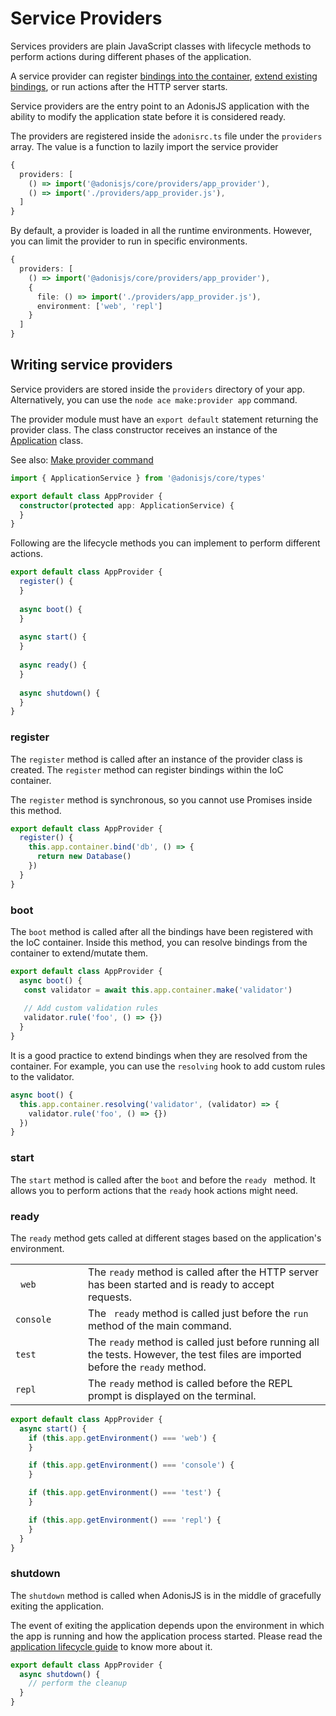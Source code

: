 # Service Providers

Services providers are plain JavaScript classes with lifecycle methods to perform actions during different phases of the application.

A service provider can register [bindings into the container](../../concepts/dependency_injection#container-bindings), [extend existing bindings](../../concepts/dependency_injection#container-events), or run actions after the HTTP server starts.

Service providers are the entry point to an AdonisJS application with the ability to modify the application state before it is considered ready.

The providers are registered inside the `adonisrc.ts` file under the `providers` array. The value is a function to lazily import the service provider

```ts
{
  providers: [
    () => import('@adonisjs/core/providers/app_provider'),
    () => import('./providers/app_provider.js'),
  ]
}
```

By default, a provider is loaded in all the runtime environments. However, you can limit the provider to run in specific environments.

```ts
{
  providers: [
    () => import('@adonisjs/core/providers/app_provider'),
    {
      file: () => import('./providers/app_provider.js'),
      environment: ['web', 'repl']
    }
  ]
}
```

## Writing service providers

Service providers are stored inside the `providers` directory of your app. Alternatively, you can use the `node ace make:provider app` command.

The provider module must have an `export default` statement returning the provider class. The class constructor receives an instance of the [Application](application.md) class.

See also: [Make provider command](../api-references/commands.md#makeprovider)

```ts
import { ApplicationService } from '@adonisjs/core/types'

export default class AppProvider {
  constructor(protected app: ApplicationService) {
  }
}
```

Following are the lifecycle methods you can implement to perform different actions.

```ts
export default class AppProvider {
  register() {
  }
  
  async boot() {
  }
  
  async start() {
  }
  
  async ready() {
  }
  
  async shutdown() {
  }
}
```

### register

The `register` method is called after an instance of the provider class is created. The `register` method can register bindings within the IoC container. 

The `register` method is synchronous, so you cannot use Promises inside this method.

```ts
export default class AppProvider {
  register() {
    this.app.container.bind('db', () => {
      return new Database()
    })
  }
}
```

### boot

The `boot` method is called after all the bindings have been registered with the IoC container. Inside this method, you can resolve bindings from the container to extend/mutate them.

```ts
export default class AppProvider {
  async boot() {
   const validator = await this.app.container.make('validator')
    
   // Add custom validation rules
   validator.rule('foo', () => {})
  }
}
```

It is a good practice to extend bindings when they are resolved from the container. For example, you can use the `resolving` hook to add custom rules to the validator.

```ts
async boot() {
  this.app.container.resolving('validator', (validator) => {
    validator.rule('foo', () => {})
  })
}
```

### start

The `start` method is called after the `boot` and before the `ready ` method. It allows you to perform actions that the `ready` hook actions might need.

### ready

The `ready` method gets called at different stages based on the application's environment.

<table>
    <tr>
        <td width="100"><code> web </code></td>
        <td>The <code>ready</code> method is called after the HTTP server has been started and is ready to accept requests.</td>
    </tr>
    <tr>
        <td width="100"><code>console</code></td>
        <td>The <code> ready</code> method is called just before the <code>run</code> method of the main command.</td>
    </tr>
    <tr>
        <td width="100"><code>test</code></td>
        <td>The <code>ready</code> method is called just before running all the tests. However, the test files are imported before the <code>ready</code> method.</td>
    </tr>
    <tr>
        <td width="100"><code>repl</code></td>
        <td>The <code>ready</code> method is called before the REPL prompt is displayed on the terminal.</td>
    </tr>
</table>

```ts
export default class AppProvider {
  async start() {
    if (this.app.getEnvironment() === 'web') {
    }

    if (this.app.getEnvironment() === 'console') {
    }

    if (this.app.getEnvironment() === 'test') {
    }

    if (this.app.getEnvironment() === 'repl') {
    }
  }
}
```

### shutdown

The `shutdown` method is called when AdonisJS is in the middle of gracefully exiting the application.

The event of exiting the application depends upon the environment in which the app is running and how the application process started. Please read the [application lifecycle guide](application_lifecycle.md) to know more about it.

```ts
export default class AppProvider {
  async shutdown() {
    // perform the cleanup
  }
}
```
